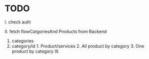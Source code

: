 # TODO

I. check auth

II. fetch flowCatgoriesAnd Products from Backend

1.  categories
2.  category/id 1. Product/services 2. All product by category 3. One product by category
    III.
